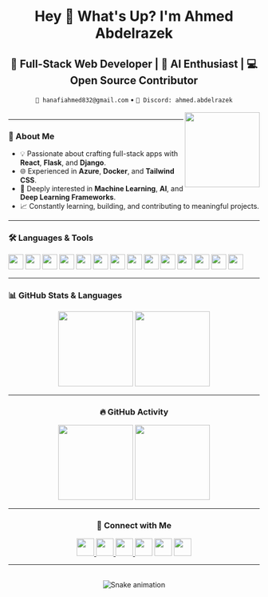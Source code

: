<h1 align="center">Hey 👋 What's Up? I'm Ahmed Abdelrazek</h1>

<h2 align="center">🚀 Full-Stack Web Developer | 🤖 AI Enthusiast | 💻 Open Source Contributor</h2>

<div align="center">
  <code>📧 hanafiahmed832@gmail.com</code> • 
  <code>💬 Discord: ahmed.abdelrazek</code>
</div>

<br/>

<img align="right" height="150" src="https://i.imgflip.com/65efzo.gif" />

---

<h3 align="left">🧠 About Me</h3>

- 💡 Passionate about crafting full-stack apps with **React**, **Flask**, and **Django**.
- 🌐 Experienced in **Azure**, **Docker**, and **Tailwind CSS**.
- 🔬 Deeply interested in **Machine Learning**, **AI**, and **Deep Learning Frameworks**.
- 📈 Constantly learning, building, and contributing to meaningful projects.

---

<h3 align="left">🛠️ Languages & Tools</h3>

<div align="left">
  <img src="https://cdn.jsdelivr.net/gh/devicons/devicon/icons/javascript/javascript-original.svg" height="30" />
  <img src="https://cdn.jsdelivr.net/gh/devicons/devicon/icons/typescript/typescript-original.svg" height="30" />
  <img src="https://cdn.jsdelivr.net/gh/devicons/devicon/icons/react/react-original.svg" height="30" />
  <img src="https://cdn.jsdelivr.net/gh/devicons/devicon/icons/html5/html5-original.svg" height="30" />
  <img src="https://cdn.jsdelivr.net/gh/devicons/devicon/icons/css3/css3-original.svg" height="30" />
  <img src="https://cdn.jsdelivr.net/gh/devicons/devicon/icons/python/python-original.svg" height="30" />
  <img src="https://cdn.jsdelivr.net/gh/devicons/devicon/icons/csharp/csharp-original.svg" height="30" />
  <img src="https://cdn.jsdelivr.net/gh/devicons/devicon/icons/django/django-plain.svg" height="30" />
  <img src="https://cdn.jsdelivr.net/gh/devicons/devicon/icons/flask/flask-original.svg" height="30" />
  <img src="https://cdn.jsdelivr.net/gh/devicons/devicon/icons/tailwindcss/tailwindcss-original-wordmark.svg" height="30" />
  <img src="https://cdn.jsdelivr.net/gh/devicons/devicon/icons/docker/docker-original.svg" height="30" />
  <img src="https://cdn.jsdelivr.net/gh/devicons/devicon/icons/tensorflow/tensorflow-original.svg" height="30" />
  <img src="https://cdn.jsdelivr.net/gh/devicons/devicon/icons/pytorch/pytorch-original.svg" height="30" />
  <img src="https://cdn.jsdelivr.net/gh/devicons/devicon/icons/azure/azure-original.svg" height="30" />
</div>

---

<h3 align="left">📊 GitHub Stats & Languages</h3>

<div align="center">
  <img src="https://github-readme-stats.vercel.app/api?username=Ahmedabdelrazek1&show_icons=true&count_private=true&theme=dracula&hide_border=false" height="150" />
  <img src="https://github-readme-stats.vercel.app/api/top-langs/?username=Ahmedabdelrazek1&layout=compact&langs_count=8&theme=dracula&hide_border=false" height="150" />
</div>

---

<h3 align="center">🔥 GitHub Activity</h3>

<div align="center">
  <img src="https://streak-stats.demolab.com?user=Ahmedabdelrazek1&theme=dracula&hide_border=false" height="150" />
  <img src="https://github-profile-trophy.vercel.app/?username=Ahmedabdelrazek1&theme=dracula&no-bg=false&no-frame=false&row=1&column=6" height="150" />
</div>

---

<h3 align="center">🔗 Connect with Me</h3>

<div align="center">
  <a href="https://www.linkedin.com/in/ahmed-abdelrazek1/" target="_blank">
    <img src="https://img.shields.io/static/v1?message=LinkedIn&logo=linkedin&label=&color=0077B5&logoColor=white&style=for-the-badge" height="35" />
  </a>
  <a href="mailto:hanafiahmed832@gmail.com" target="_blank">
    <img src="https://img.shields.io/static/v1?message=Gmail&logo=gmail&label=&color=D14836&logoColor=white&style=for-the-badge" height="35" />
  </a>
  <a href="https://discordapp.com/users/ahmed.abdelrazek" target="_blank">
    <img src="https://img.shields.io/static/v1?message=Discord&logo=discord&label=&color=7289DA&logoColor=white&style=for-the-badge" height="35" />
  </a>
  <img src="https://img.shields.io/static/v1?message=YouTube&logo=youtube&label=&color=FF0000&logoColor=white&style=for-the-badge" height="35" />
  <img src="https://img.shields.io/static/v1?message=Instagram&logo=instagram&label=&color=E4405F&logoColor=white&style=for-the-badge" height="35" />
  <img src="https://img.shields.io/static/v1?message=Twitch&logo=twitch&label=&color=9146FF&logoColor=white&style=for-the-badge" height="35" />
</div>

---

<br clear="both" />

<div align="center">
  <img src="https://raw.githubusercontent.com/maurodesouza/maurodesouza/output/snake.svg" alt="Snake animation" />
</div>
